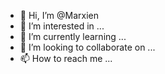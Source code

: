 - 👋 Hi, I’m @Marxien
- 👀 I’m interested in ...
- 🌱 I’m currently learning ...
- 💞️ I’m looking to collaborate on ...
- 📫 How to reach me ...

<!---
Marxien/Marxien is a ✨ special ✨ repository because its `README.md` (this file) appears on your GitHub profile.
You can click the Preview link to take a look at your changes.
--->

